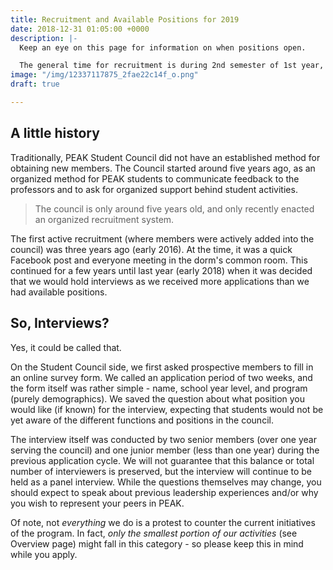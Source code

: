 ```yaml
---
title: Recruitment and Available Positions for 2019
date: 2018-12-31 01:05:00 +0000
description: |-
  Keep an eye on this page for information on when positions open.

  The general time for recruitment is during 2nd semester of 1st year, though some exceptions may be made for exceptional candidates.
image: "/img/12337117875_2fae22c14f_o.png"
draft: true

---
```

## A little history

Traditionally, PEAK Student Council did not have an established method for obtaining new members. The Council started around five years ago, as an organized method for PEAK students to communicate feedback to the professors and to ask for organized support behind student activities. 

> The council is only around five years old, and only recently enacted an organized recruitment system.

The first active recruitment (where members were actively added into the council) was three years ago (early 2016). At the time, it was a quick Facebook post and everyone meeting in the dorm's common room. This continued for a few years until last year (early 2018) when it was decided that we would hold interviews as we received more applications than we had available positions. 

## So, Interviews?

Yes, it could be called that.

On the Student Council side, we first asked prospective members to fill in an online survey form. We called an application period of two weeks, and the form itself was rather simple - name, school year level, and  program (purely demographics). We saved the question about what position you would like (if known) for the interview, expecting that students would not be yet aware of the different functions and positions in the council.

The interview itself was conducted by two senior members (over one year serving the council) and one junior member (less than one year) during the previous application cycle. We will not guarantee that this balance or total number of interviewers is preserved, but the interview will continue to be held as a panel interview. While the questions themselves may change, you should expect to speak about previous leadership experiences and/or why you wish to represent your peers in PEAK.

Of note, not _everything_ we do is a protest to counter the current initiatives of the program. In fact, _only the smallest portion of our activities_ (see Overview page) might fall in this category - so please keep this in mind while you apply.